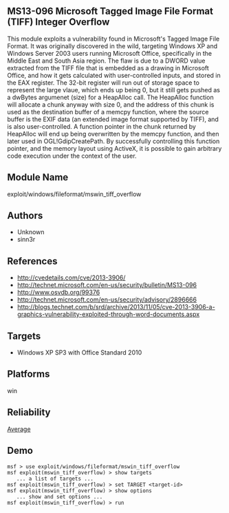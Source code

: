 ## MS13-096 Microsoft Tagged Image File Format (TIFF) Integer Overflow

This module exploits a vulnerability found in Microsoft's 
Tagged Image File Format. It was originally discovered in 
the wild, targeting Windows XP and Windows Server 2003 users 
running Microsoft Office, specifically in the Middle East 
and South Asia region. The flaw is due to a DWORD value 
extracted from the TIFF file that is embedded as a drawing 
in Microsoft Office, and how it gets calculated with 
user-controlled inputs, and stored in the EAX register. The 
32-bit register will run out of storage space to represent 
the large vlaue, which ends up being 0, but it still gets 
pushed as a dwBytes argumenet (size) for a HeapAlloc call. 
The HeapAlloc function will allocate a chunk anyway with 
size 0, and the address of this chunk is used as the 
destination buffer of a memcpy function, where the source 
buffer is the EXIF data (an extended image format supported 
by TIFF), and is also user-controlled. A function pointer in 
the chunk returned by HeapAlloc will end up being 
overwritten by the memcpy function, and then later used in 
OGL!GdipCreatePath. By successfully controlling this 
function pointer, and the memory layout using ActiveX, it is 
possible to gain arbitrary code execution under the context 
of the user.


## Module Name
exploit/windows/fileformat/mswin_tiff_overflow

## Authors
* Unknown
* sinn3r


## References
* http://cvedetails.com/cve/2013-3906/
* http://technet.microsoft.com/en-us/security/bulletin/MS13-096
* http://www.osvdb.org/99376
* http://technet.microsoft.com/en-us/security/advisory/2896666
* http://blogs.technet.com/b/srd/archive/2013/11/05/cve-2013-3906-a-graphics-vulnerability-exploited-through-word-documents.aspx



## Targets
* Windows XP SP3 with Office Standard 2010


## Platforms
win

## Reliability
[Average](https://github.com/rapid7/metasploit-framework/wiki/Exploit-Ranking)

## Demo

```
msf > use exploit/windows/fileformat/mswin_tiff_overflow
msf exploit(mswin_tiff_overflow) > show targets
   ... a list of targets ...
msf exploit(mswin_tiff_overflow) > set TARGET <target-id>
msf exploit(mswin_tiff_overflow) > show options
   ... show and set options ...
msf exploit(mswin_tiff_overflow) > run
```
    
    